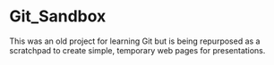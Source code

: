 # Git_Sandbox
This was an old project for learning Git but is being repurposed as a scratchpad to create simple, 
temporary web pages for presentations.
